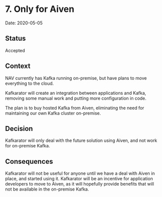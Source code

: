 # 7. Only for Aiven

Date: 2020-05-05

## Status

Accepted

## Context

NAV currently has Kafka running on-premise, but have plans to move everything to the cloud.

Kafkarator will create an integration between applications and Kafka, removing some manual work and putting more configuration in code.

The plan is to buy hosted Kafka from Aiven, eliminating the need for maintaining our own Kafka cluster on-premise.

## Decision

Kafkarator will only deal with the future solution using Aiven, and not work for on-premise Kafka.

## Consequences

Kafkarator will not be useful for anyone until we have a deal with Aiven in place, and started using it.
Kafkarator will be an incentive for application developers to move to Aiven, as it will hopefully provide benefits that will not be available in the on-premise Kafka.


